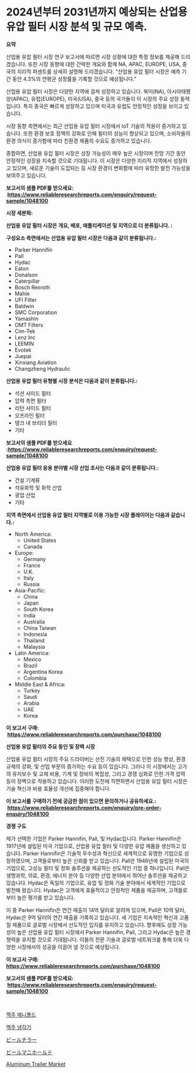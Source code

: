<p><h1>2024년부터 2031년까지 예상되는 산업용 유압 필터 시장 분석 및 규모 예측.</h1></p><p><strong>요약</strong></p>
<p><p>산업용 유압 필터 시장 연구 보고서에 따르면 시장 상황에 대한 특정 정보를 제공해 드리겠습니다. 또한 시장 동향에 대한 간략한 개요와 함께 NA, APAC, EUROPE, USA, 중국의 지리적 퍼센트를 상세히 설명해 드리겠습니다. "산업용 유압 필터 시장은 예측 기간 동안 4.3%의 연평균 성장률을 기록할 것으로 예상됩니다."</p><p>산업용 유압 필터 시장은 다양한 지역에 걸쳐 성장하고 있습니다. 북미(NA), 아시아태평양(APAC), 유럽(EUROPE), 미국(USA), 중국 등의 국가들이 이 시장의 주요 성장 동력입니다. 특히 중국은 빠르게 성장하고 있으며 미국과 유럽도 안정적인 성장을 보이고 있습니다.</p><p>시장 동향 측면에서는 최근 산업용 유압 필터 시장에서 IoT 기술의 적용이 증가하고 있습니다. 또한 환경 보호 정책의 강화로 인해 필터의 성능이 향상되고 있으며, 소비자들의 환경 의식이 증가함에 따라 친환경 제품의 수요도 증가하고 있습니다.</p><p>종합하면, 산업용 유압 필터 시장은 성장 가능성이 매우 높은 시장이며 전망 기간 동안 안정적인 성장을 지속할 것으로 기대됩니다. 이 시장은 다양한 지리적 지역에서 성장하고 있으며, 새로운 기술이 도입되는 등 시장 환경이 변화함에 따라 유망한 발전 가능성을 보여주고 있습니다.</p></p>
<p><strong>보고서의 샘플 PDF를 받으세요: &nbsp;<a href="https://www.reliableresearchreports.com/enquiry/request-sample/1048100">https://www.reliableresearchreports.com/enquiry/request-sample/1048100</a></strong></p>
<p><strong>시장 세분화:</strong></p>
<p><strong> 산업용 유압 필터 시장은 개요, 배포, 애플리케이션 및 지역으로 더 분류됩니다. :</strong></p>
<p><strong>구성요소 측면에서는 산업용 유압 필터 시장은 다음과 같이 분류됩니다.:</strong></p>
<p><ul><li>Parker Hannifin</li><li>Pall</li><li>Hydac</li><li>Eaton</li><li>Donalson</li><li>Caterpillar</li><li>Bosch Rexroth</li><li>Mahle</li><li>UFI Filter</li><li>Baldwin</li><li>SMC Corporation</li><li>Yamashin</li><li>OMT Filters</li><li>Cim-Tek</li><li>Lenz Inc</li><li>LEEMIN</li><li>Evotek</li><li>Juepai</li><li>Xinxiang Aviation</li><li>Changzheng Hydraulic</li></ul></p>
<p><strong> 산업용 유압 필터 유형별 시장 분석은 다음과 같이 분류됩니다.:</strong></p>
<p><ul><li>석션 사이드 필터</li><li>압력 측면 필터</li><li>리턴 사이드 필터</li><li>오프라인 필터</li><li>탱크 내 브리더 필터</li><li>기타</li></ul></p>
<p><strong>보고서의 샘플 PDF를 받으세요 :<a href="https://www.reliableresearchreports.com/enquiry/request-sample/1048100">https://www.reliableresearchreports.com/enquiry/request-sample/1048100</a></strong></p>
<p><strong> 산업용 유압 필터 응용 분야별 시장 산업 조사는 다음과 같이 분류됩니다.:</strong></p>
<p><ul><li>건설 기계류</li><li>석유화학 및 화학 산업</li><li>광업 산업</li><li>기타</li></ul></p>
<p><strong>지역 측면에서 산업용 유압 필터 지역별로 이용 가능한 시장 플레이어는 다음과 같습니다.:</strong></p>
<p><ul>
    <li>
        North America:
        <ul>
            <li>United States</li>
            <li>Canada</li>
        </ul>
    </li>
    <li>
        Europe:
        <ul>
            <li>Germany</li>
            <li>France</li>
            <li>U.K.</li>
            <li>Italy</li>
            <li>Russia</li>
        </ul>
    </li>
    <li>
        Asia-Pacific:
        <ul>
            <li>China</li>
            <li>Japan</li>
            <li>South Korea</li>
            <li>India</li>
            <li>Australia</li>
            <li>China Taiwan</li>
            <li>Indonesia</li>
            <li>Thailand</li>
            <li>Malaysia</li>
        </ul>
    </li>
    <li>
        Latin America:
        <ul>
            <li>Mexico</li>
            <li>Brazil</li>
            <li>Argentina Korea</li>
            <li>Colombia</li>
        </ul>
    </li>
    <li>
        Middle East & Africa:
        <ul>
            <li>Turkey</li>
            <li>Saudi</li>
            <li>Arabia</li>
            <li>UAE</li>
            <li>Korea</li>
        </ul>
    </li>
    </ul></p>
<p><strong>이 보고서 구매: &nbsp;<a href="https://www.reliableresearchreports.com/purchase/1048100">https://www.reliableresearchreports.com/purchase/1048100</a></strong></p>
<p><strong>산업용 유압 필터의 주요 동인 및 장벽 시장</strong></p>
<p><p>산업용 유압 필터 시장의 주요 드라이버는 선진 기술의 채택으로 인한 성능 향상, 환경 규제의 강화, 및 산업 부문의 증가하는 수요 등이 있습니다. 그러나 이 시장에서는 고가의 유지보수 및 교체 비용, 기계 및 장비의 복잡성, 그리고 경쟁 심화로 인한 가격 압력 등이 장벽으로 작용하고 있습니다. 이러한 도전에 직면하면서 산업용 유압 필터 시장은 기술 혁신과 비용 효율성 개선에 집중해야 합니다.</p></p>
<p><strong>이 보고서를 구매하기 전에 궁금한 점이 있으면 문의하거나 공유하세요.: &nbsp;<a href="https://www.reliableresearchreports.com/enquiry/pre-order-enquiry/1048100">https://www.reliableresearchreports.com/enquiry/pre-order-enquiry/1048100</a></strong></p>
<p><strong>경쟁 구도</strong></p>
<p><p>제가 선택한 기업은 Parker Hannifin, Pall, 및 Hydac입니다. Parker Hannifin은 1917년에 설립된 미국 기업으로, 산업용 유압 필터 및 다양한 유압 제품을 생산하고 있습니다. Parker Hannifin은 기술적 우수성과 혁신으로 세계적으로 유명한 기업으로 성장하였으며, 고객들로부터 높은 신뢰를 받고 있습니다. Pall은 1946년에 설립된 미국의 기업으로, 고성능 필터 및 정화 솔루션을 제공하는 선도적인 기업 중 하나입니다. Pall은 생명과학, 의료, 환경, 에너지 분야 등 다양한 산업 분야에서 뛰어난 솔루션을 제공하고 있습니다. Hydac은 독일의 기업으로, 유압 및 정화 기술 분야에서 세계적인 기업으로 발전해 왔습니다. Hydac은 고객에게 효율적이고 안정적인 제품을 제공하며, 고객들로부터 높은 평가를 받고 있습니다.</p><p>이 중 Parker Hannifin은 연간 매출이 14억 달러로 알려져 있으며, Pall은 10억 달러, Hydac은 9억 달러의 연간 매출을 기록하고 있습니다. 세 기업은 지속적인 혁신과 고품질 제품으로 글로벌 시장에서 선도적인 입지를 유지하고 있습니다. 향후에도 성장 가능성이 높은 산업용 유압 필터 시장에서 Parker Hannifin, Pall, 그리고 Hydac은 높은 경쟁력을 유지할 것으로 기대됩니다. 이들의 전문 기술과 글로벌 네트워크를 통해 더욱 다양한 시장에서의 성공을 이끌어 낼 것으로 예상됩니다.</p></p>
<p><strong>이 보고서 구매: &nbsp; <a href="https://www.reliableresearchreports.com/purchase/1048100">https://www.reliableresearchreports.com/purchase/1048100</a></strong></p>
<p><strong>보고서의 샘플 PDF를 받으세요: &nbsp;<a href="https://www.reliableresearchreports.com/enquiry/request-sample/1048100">https://www.reliableresearchreports.com/enquiry/request-sample/1048100</a></strong><strong></strong></p>
<p>&nbsp;</p>
<p><p><a href="https://medium.com/@dinamoghazi/%EB%A7%A5%EC%A3%BC-%EB%A7%A4%EB%8B%88%ED%8F%B4%EB%93%9C-%EC%8B%9C%EC%9E%A5-%EA%B7%9C%EB%AA%A8-cagr-%ED%8A%B8%EB%A0%8C%EB%93%9C-2024-2030-3456871a58dc">맥주 매니폴드</a></p><p><a href="https://medium.com/@dinamoghazi/%EB%A7%A5%EC%A3%BC-%EB%83%89%EA%B0%81%EA%B8%B0-%EC%8B%9C%EC%9E%A5-%EA%B7%9C%EB%AA%A8-cagr-%ED%8A%B8%EB%A0%8C%EB%93%9C-2024-2030-1f22eaa678c4">맥주 냉각기</a></p><p><a href="https://medium.com/@one-cool-chick/%E3%83%93%E3%83%BC%E3%83%AB%E3%82%AF%E3%83%BC%E3%83%A9%E3%83%BC%E5%B8%82%E5%A0%B4%E3%81%AE%E3%83%A1%E3%83%88%E3%83%AA%E3%82%AF%E3%82%B9%E3%82%92%E8%A7%A3%E8%AA%AD%E3%81%99%E3%82%8B-%E5%B8%82%E5%A0%B4%E3%82%B7%E3%82%A7%E3%82%A2-%E3%83%88%E3%83%AC%E3%83%B3%E3%83%89-%E6%88%90%E9%95%B7%E3%83%91%E3%82%BF%E3%83%BC%E3%83%B3-3fd520f4e588">ビールチラー</a></p><p><a href="https://medium.com/@one-cool-chick/%E3%83%93%E3%83%BC%E3%83%AB%E3%83%9E%E3%83%8B%E3%83%9B%E3%83%BC%E3%83%AB%E3%83%89%E5%B8%82%E5%A0%B4%E8%A6%8F%E6%A8%A1%E3%81%AF-%E4%B8%96%E7%95%8C%E3%81%AE%E6%A5%AD%E7%95%8C%E3%81%A7%E6%9C%80%E8%89%AF%E3%81%AE%E3%83%9E%E3%83%BC%E3%82%B1%E3%83%86%E3%82%A3%E3%83%B3%E3%82%B0%E3%83%81%E3%83%A3%E3%83%8D%E3%83%AB%E3%82%92%E7%A4%BA%E3%81%97%E3%81%A6%E3%81%84%E3%81%BE%E3%81%99-b538a0ef6477">ビールマニホールド</a></p><p><a href="https://github.com/Hazelklievgspy6vdcsmu106w/Market-Research-Report-List-1/blob/main/aluminum-trailer-market.md">Aluminum Trailer Market</a></p></p>